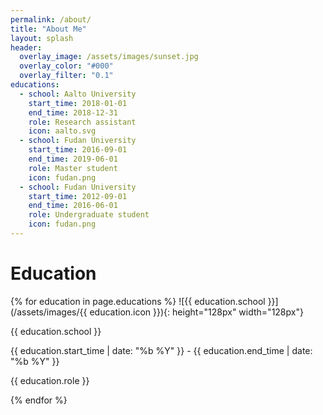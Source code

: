 ```yaml
---
permalink: /about/
title: "About Me"
layout: splash
header:
  overlay_image: /assets/images/sunset.jpg
  overlay_color: "#000"
  overlay_filter: "0.1"
educations:
  - school: Aalto University
    start_time: 2018-01-01
    end_time: 2018-12-31
    role: Research assistant
    icon: aalto.svg
  - school: Fudan University
    start_time: 2016-09-01
    end_time: 2019-06-01
    role: Master student
    icon: fudan.png
  - school: Fudan University
    start_time: 2012-09-01
    end_time: 2016-06-01
    role: Undergraduate student
    icon: fudan.png
---
```


Education
===

{% for education in page.educations %}
![{{ education.school }}](/assets/images/{{ education.icon }}){: height="128px" width="128px"} 

<div>
{{ education.school }}

{{ education.start_time | date: "%b %Y" }} - {{ education.end_time | date: "%b %Y" }} 

{{ education.role }}
</div>

{% endfor %}
